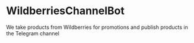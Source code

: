 # WildberriesChannelBot
We take products from Wildberries for promotions and publish products in the Telegram channel
